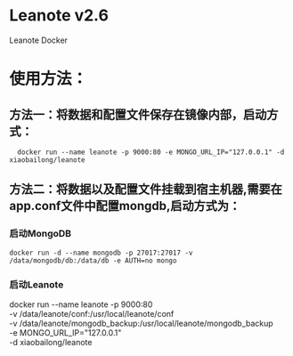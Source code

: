 # Leanote v2.6
Leanote Docker

# 使用方法：

## 方法一：将数据和配置文件保存在镜像内部，启动方式：

      docker run --name leanote -p 9000:80 -e MONGO_URL_IP="127.0.0.1" -d xiaobailong/leanote
      
## 方法二：将数据以及配置文件挂载到宿主机器,需要在app.conf文件中配置mongdb,启动方式为：
			
### 启动MongoDB

	docker run -d --name mongodb -p 27017:27017 -v /data/mongodb/db:/data/db -e AUTH=no mongo
	
### 启动Leanote

  docker run --name leanote -p 9000:80 \
  -v /data/leanote/conf:/usr/local/leanote/conf \
  -v /data/leanote/mongodb_backup:/usr/local/leanote/mongodb_backup \
  -e MONGO_URL_IP="127.0.0.1" \
  -d xiaobailong/leanote
  